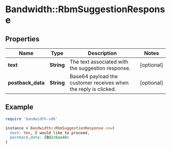 # Bandwidth::RbmSuggestionResponse

## Properties

| Name | Type | Description | Notes |
| ---- | ---- | ----------- | ----- |
| **text** | **String** | The text associated with the suggestion response. | [optional] |
| **postback_data** | **String** | Base64 payload the customer receives when the reply is clicked. | [optional] |

## Example

```ruby
require 'bandwidth-sdk'

instance = Bandwidth::RbmSuggestionResponse.new(
  text: Yes, I would like to proceed,
  postback_data: [B@2c6aa46c
)
```


